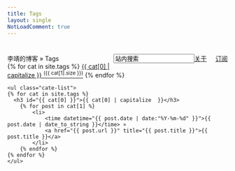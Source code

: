 ```yaml
---
title: Tags
layout: single
NotLoadComment: true
---
```

<form class="page-loc" style="margin:0;margin-top:40px;" method="GET" action="/search">
    <span style="float:right"><input type="text" class="web-search" name ="q" value="站内搜索" /><a href="http://barretlee.com/about.html">关于</a><a href="http://barretlee.com/atom.xml" class="page-rss" style="margin-left: 20px;">订阅</a></span>
    李靖的博客 » Tags
</form>
<div class="categories">
	<div class="cate-title">
	{% for cat in site.tags %}
		<a href="#{{ cat[0] }}" title="{{ cat[0] }}" rel="{{ cat[1].size }}">{{ cat[0] | capitalize }} <sup>({{ cat[1].size }})</sup></a>
	{% endfor %}
	</div>

	<ul class="cate-list">
	{% for cat in site.tags %}
	  <h3 id="{{ cat[0] }}">{{ cat[0] | capitalize  }}</h3>
		{% for post in cat[1] %}
			<li>
				<time datetime="{{ post.date | date:"%Y-%m-%d" }}">{{ post.date | date_to_string }}</time> » 
				<a href="{{ post.url }}" title="{{ post.title }}">{{ post.title }}</a>
			</li>
		{% endfor %}
	{% endfor %}
	</ul>
</div>
